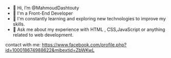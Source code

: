 - 👋 Hi, I’m @MahmoudDashtouty
- 👀 I'm a Front-End Developer
- 🌱 I'm constantly learning and exploring new technologies to improve my skills.
- 💬 Ask me about my experience with HTML , CSS,JavaScript or anything related to web development.

<!---
MahmoudDashtouty/MahmoudDashtouty is a ✨ special ✨ repository because its `README.md` (this file) appears on your GitHub profile.
You can click the Preview link to take a look at your changes.
--->
contact with me:
https://www.facebook.com/profile.php?id=100018674988622&mibextid=ZbWKwL
